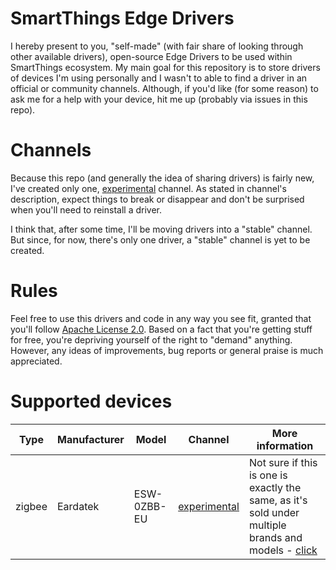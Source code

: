 # SmartThings Edge Drivers

I hereby present to you, "self-made" (with fair share of looking through other available drivers), open-source Edge Drivers to be used within SmartThings ecosystem. My main goal for this repository is to store drivers of devices I'm using personally and I wasn't to able to find a driver in an official or community channels. Although, if you'd like (for some reason) to ask me for a help with your device, hit me up (probably via issues in this repo).

# Channels

Because this repo (and generally the idea of sharing drivers) is fairly new, I've created only one, [experimental](https://bestow-regional.api.smartthings.com/invite/eGM6B3qoB0MA) channel. As stated in channel's description, expect things to break or disappear and don't be surprised when you'll need to reinstall a driver.

I think that, after some time, I'll be moving drivers into a "stable" channel. But since, for now, there's only one driver, a "stable" channel is yet to be created.

# Rules

Feel free to use this drivers and code in any way you see fit, granted that you'll follow [Apache License 2.0](https://github.com/pekacprowicz/smartthings-edge-drivers/blob/main/LICENSE).
Based on a fact that you're getting stuff for free, you're depriving yourself of the right to "demand" anything.
However, any ideas of improvements, bug reports or general praise is much appreciated.

# Supported devices

|Type|Manufacturer|Model|Channel|More information|
|---|---|---|---|---|
|zigbee|Eardatek|ESW-0ZBB-EU|[experimental](https://bestow-regional.api.smartthings.com/invite/eGM6B3qoB0MA)|Not sure if this is one is exactly the same, as it's sold under multiple brands and models - [click](https://zigbee.blakadder.com/Eardatek_ESW-3ZAB-EU.html)|